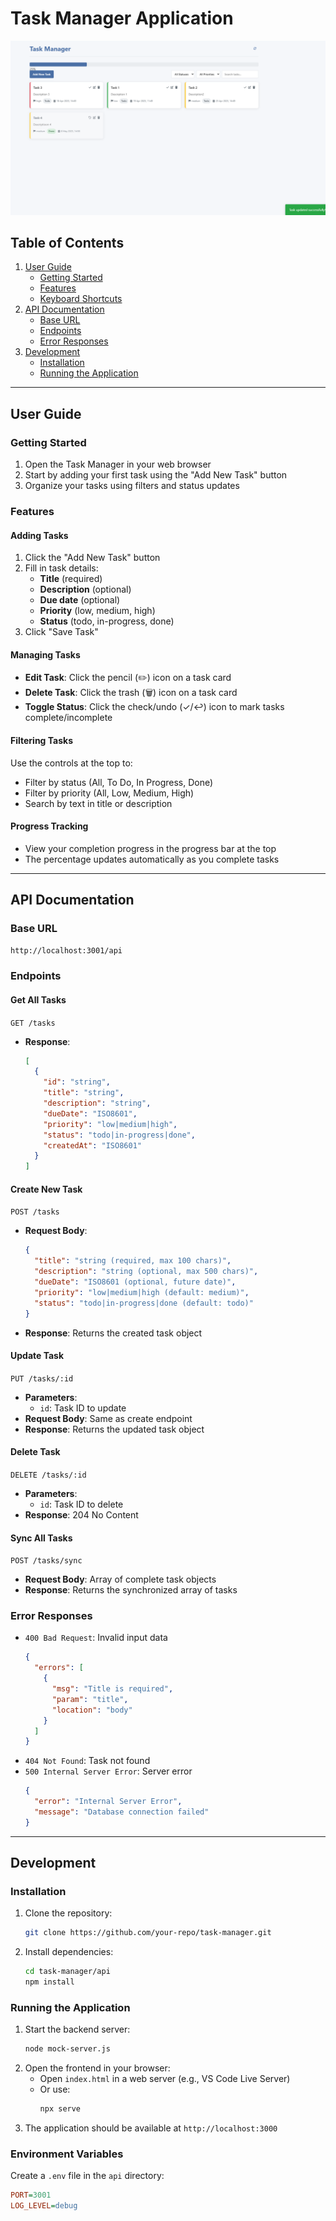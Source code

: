 # Task Manager Application

![Task Manager Screenshot](./img.png) <!-- Add a screenshot if available -->

## Table of Contents
1. [User Guide](#user-guide)
   - [Getting Started](#getting-started)
   - [Features](#features)
   - [Keyboard Shortcuts](#keyboard-shortcuts)
2. [API Documentation](#api-documentation)
   - [Base URL](#base-url)
   - [Endpoints](#endpoints)
   - [Error Responses](#error-responses)
3. [Development](#development)
   - [Installation](#installation)
   - [Running the Application](#running-the-application)

---

## User Guide

### Getting Started
1. Open the Task Manager in your web browser
2. Start by adding your first task using the "Add New Task" button
3. Organize your tasks using filters and status updates

### Features

#### Adding Tasks
1. Click the "Add New Task" button
2. Fill in task details:
   - **Title** (required)
   - **Description** (optional)
   - **Due date** (optional)
   - **Priority** (low, medium, high)
   - **Status** (todo, in-progress, done)
3. Click "Save Task"

#### Managing Tasks
- **Edit Task**: Click the pencil (✏️) icon on a task card
- **Delete Task**: Click the trash (🗑️) icon on a task card
- **Toggle Status**: Click the check/undo (✓/↩️) icon to mark tasks complete/incomplete

#### Filtering Tasks
Use the controls at the top to:
- Filter by status (All, To Do, In Progress, Done)
- Filter by priority (All, Low, Medium, High)
- Search by text in title or description

#### Progress Tracking
- View your completion progress in the progress bar at the top
- The percentage updates automatically as you complete tasks

---

## API Documentation

### Base URL
`http://localhost:3001/api`

### Endpoints

#### Get All Tasks
`GET /tasks`
- **Response**: 
  ```json
  [
    {
      "id": "string",
      "title": "string",
      "description": "string",
      "dueDate": "ISO8601",
      "priority": "low|medium|high",
      "status": "todo|in-progress|done",
      "createdAt": "ISO8601"
    }
  ]
  ```

#### Create New Task
`POST /tasks`
- **Request Body**:
  ```json
  {
    "title": "string (required, max 100 chars)",
    "description": "string (optional, max 500 chars)",
    "dueDate": "ISO8601 (optional, future date)",
    "priority": "low|medium|high (default: medium)",
    "status": "todo|in-progress|done (default: todo)"
  }
  ```
- **Response**: Returns the created task object

#### Update Task
`PUT /tasks/:id`
- **Parameters**:
    - `id`: Task ID to update
- **Request Body**: Same as create endpoint
- **Response**: Returns the updated task object

#### Delete Task
`DELETE /tasks/:id`
- **Parameters**:
    - `id`: Task ID to delete
- **Response**: 204 No Content

#### Sync All Tasks
`POST /tasks/sync`
- **Request Body**: Array of complete task objects
- **Response**: Returns the synchronized array of tasks

### Error Responses
- `400 Bad Request`: Invalid input data
  ```json
  {
    "errors": [
      {
        "msg": "Title is required",
        "param": "title",
        "location": "body"
      }
    ]
  }
  ```
- `404 Not Found`: Task not found
- `500 Internal Server Error`: Server error
  ```json
  {
    "error": "Internal Server Error",
    "message": "Database connection failed"
  }
  ```

---

## Development

### Installation
1. Clone the repository:
   ```bash
   git clone https://github.com/your-repo/task-manager.git
   ```
2. Install dependencies:
   ```bash
   cd task-manager/api
   npm install
   ```

### Running the Application
1. Start the backend server:
   ```bash
   node mock-server.js
   ```
2. Open the frontend in your browser:
    - Open `index.html` in a web server (e.g., VS Code Live Server)
    - Or use:
      ```bash
      npx serve
      ```
3. The application should be available at `http://localhost:3000`

### Environment Variables
Create a `.env` file in the `api` directory:
```ini
PORT=3001
LOG_LEVEL=debug
```